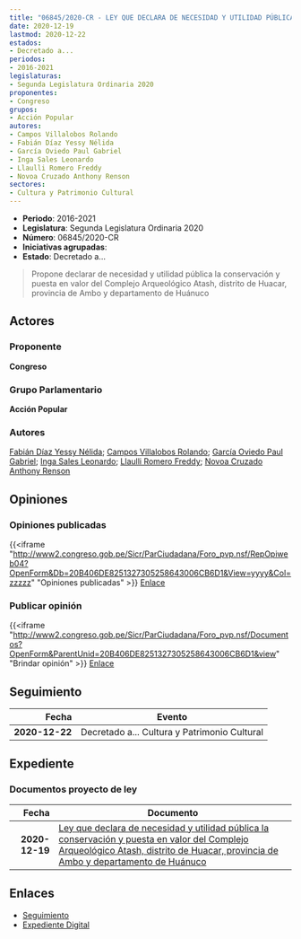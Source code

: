```yaml
---
title: "06845/2020-CR - LEY QUE DECLARA DE NECESIDAD Y UTILIDAD PÚBLICA LA CONSERVACIÓN Y PUESTA EN VALOR DEL COMPLEJO ARQUEOLÓGICO ATASH, DISTRITO DE HUACAR, PROVINCIA DE AMBO Y DEPARTAMENTO DE HUÁNUCO"
date: 2020-12-19
lastmod: 2020-12-22
estados:
- Decretado a...
periodos:
- 2016-2021
legislaturas:
- Segunda Legislatura Ordinaria 2020
proponentes:
- Congreso
grupos:
- Acción Popular
autores:
- Campos Villalobos Rolando
- Fabián Díaz Yessy Nélida
- García Oviedo Paul Gabriel
- Inga Sales Leonardo
- Llaulli Romero Freddy
- Novoa Cruzado Anthony Renson
sectores:
- Cultura y Patrimonio Cultural
---
```

- **Periodo**: 2016-2021
- **Legislatura**: Segunda Legislatura Ordinaria 2020
- **Número**: 06845/2020-CR
- **Iniciativas agrupadas**: 
- **Estado**: Decretado a...

> Propone declarar de necesidad y utilidad pública la conservación y puesta en valor del Complejo Arqueológico Atash, distrito de Huacar, provincia de Ambo y departamento de Huánuco


## Actores

### Proponente

**Congreso**

### Grupo Parlamentario

**Acción Popular**

### Autores

[Fabián Díaz Yessy Nélida](mailto:mailto:yfabian@congreso.gob.pe); [Campos Villalobos Rolando](mailto:mailto:r_campos@congreso.gob.pe); [García Oviedo Paul Gabriel](mailto:mailto:pgarcia@congreso.gob.pe); [Inga Sales Leonardo](mailto:mailto:lingas@congreso.gob.pe); [Llaulli Romero Freddy](mailto:mailto:fllaulli@congreso.gob.pe); [Novoa Cruzado Anthony Renson](mailto:mailto:anovoa@congreso.gob.pe)

## Opiniones

### Opiniones publicadas

{{<iframe "http://www2.congreso.gob.pe/Sicr/ParCiudadana/Foro_pvp.nsf/RepOpiweb04?OpenForm&Db=20B406DE8251327305258643006CB6D1&View=yyyy&Col=zzzzz" "Opiniones publicadas" >}}
[Enlace](http://www2.congreso.gob.pe/Sicr/ParCiudadana/Foro_pvp.nsf/RepOpiweb04?OpenForm&Db=20B406DE8251327305258643006CB6D1&View=yyyy&Col=zzzzz)

### Publicar opinión

{{<iframe "http://www2.congreso.gob.pe/Sicr/ParCiudadana/Foro_pvp.nsf/Documentos?OpenForm&ParentUnid=20B406DE8251327305258643006CB6D1&view" "Brindar opinión" >}}
[Enlace](http://www2.congreso.gob.pe/Sicr/ParCiudadana/Foro_pvp.nsf/Documentos?OpenForm&ParentUnid=20B406DE8251327305258643006CB6D1&view)


## Seguimiento

| Fecha | Evento |
|------:|--------|
| **2020-12-22** | Decretado a... Cultura y Patrimonio Cultural |

## Expediente

### Documentos proyecto de ley

| Fecha | Documento |
|------:|-----------|
| **2020-12-19** | [Ley que declara de necesidad y utilidad pública la conservación y puesta en valor del Complejo Arqueológico Atash, distrito de Huacar, provincia de Ambo y departamento de Huánuco](http://www.leyes.congreso.gob.pe/Documentos/2016_2021/Proyectos_de_Ley_y_de_Resoluciones_Legislativas/PL06845-20201219.pdf) |

## Enlaces

- [Seguimiento](http://www2.congreso.gob.pe/Sicr/TraDocEstProc/CLProLey2016.nsf/f7fff46988ca05b1052578e100829cc7/c1d33380c9a4bfa7052586430078a7cc?OpenDocument)
- [Expediente Digital](http://www2.congreso.gob.pe/Sicr/TraDocEstProc/Expvirt_2011.nsf/visbusqptramdoc1621/06845?opendocument)

